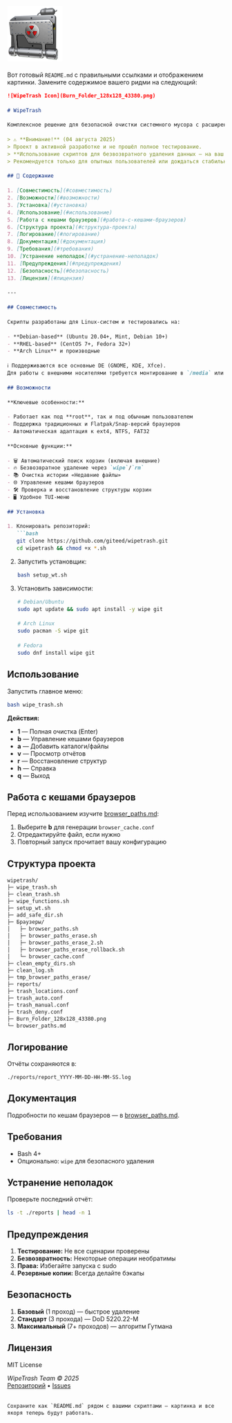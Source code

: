 ## ![WipeTrash Icon](Burn_Folder_128x128_43380.png)
Вот готовый `README.md` с правильными ссылками и отображением картинки. Замените содержимое вашего ридми на следующий:

```markdown
![WipeTrash Icon](Burn_Folder_128x128_43380.png)

# WipeTrash

Комплексное решение для безопасной очистки системного мусора с расширенными возможностями.

> ⚠️ **Внимание!** (04 августа 2025)  
> Проект в активной разработке и не прошёл полное тестирование.  
> **Использование скриптов для безвозвратного удаления данных — на ваш собственный риск!**  
> Рекомендуется только для опытных пользователей или дождаться стабильного релиза.

## 📖 Содержание

1. [Совместимость](#совместимость)  
2. [Возможности](#возможности)  
3. [Установка](#установка)  
4. [Использование](#использование)  
5. [Работа с кешами браузеров](#работа-с-кешами-браузеров)  
6. [Структура проекта](#структура-проекта)  
7. [Логирование](#логирование)  
8. [Документация](#документация)  
9. [Требования](#требования)  
10. [Устранение неполадок](#устранение-неполадок)  
11. [Предупреждения](#предупреждения)  
12. [Безопасность](#безопасность)  
13. [Лицензия](#лицензия)  

---

## Совместимость

Скрипты разработаны для Linux-систем и тестировались на:

- **Debian-based** (Ubuntu 20.04+, Mint, Debian 10+)  
- **RHEL-based** (CentOS 7+, Fedora 32+)  
- **Arch Linux** и производные  

ℹ️ Поддерживаются все основные DE (GNOME, KDE, Xfce).  
Для работы с внешними носителями требуется монтирование в `/media` или `/mnt`.

## Возможности

**Ключевые особенности:**

- Работает как под **root**, так и под обычным пользователем  
- Поддержка традиционных и Flatpak/Snap-версий браузеров  
- Автоматическая адаптация к ext4, NTFS, FAT32  

**Основные функции:**

- 🗑️ Автоматический поиск корзин (включая внешние)  
- 🔥 Безвозвратное удаление через `wipe`/`rm`  
- 📚 Очистка истории «Недавние файлы»  
- 🌐 Управление кешами браузеров  
- 🛠️ Проверка и восстановление структуры корзин  
- 🖥️ Удобное TUI-меню  

## Установка

1. Клонировать репозиторий:
   ```bash
   git clone https://github.com/giteed/wipetrash.git
   cd wipetrash && chmod +x *.sh
   ```
2. Запустить установщик:
   ```bash
   bash setup_wt.sh
   ```
3. Установить зависимости:
   ```bash
   # Debian/Ubuntu
   sudo apt update && sudo apt install -y wipe git

   # Arch Linux
   sudo pacman -S wipe git

   # Fedora
   sudo dnf install wipe git
   ```

## Использование

Запустить главное меню:
```bash
bash wipe_trash.sh
```
**Действия:**
- **1** — Полная очистка (Enter)  
- **b** — Управление кешами браузеров  
- **a** — Добавить каталоги/файлы  
- **v** — Просмотр отчётов  
- **r** — Восстановление структур  
- **h** — Справка  
- **q** — Выход  

## Работа с кешами браузеров

Перед использованием изучите [browser_paths.md](browser_paths.md):

1. Выберите **b** для генерации `browser_cache.conf`  
2. Отредактируйте файл, если нужно  
3. Повторный запуск прочитает вашу конфигурацию  

## Структура проекта

```
wipetrash/
├─ wipe_trash.sh
├─ clean_trash.sh
├─ wipe_functions.sh
├─ setup_wt.sh
├─ add_safe_dir.sh
├─ Браузеры/
│   ├─ browser_paths.sh
│   ├─ browser_paths_erase.sh
│   ├─ browser_paths_erase_2.sh
│   ├─ browser_paths_erase_rollback.sh
│   └─ browser_cache.conf
├─ clean_empty_dirs.sh
├─ clean_log.sh
├─ tmp_browser_paths_erase/
├─ reports/
├─ trash_locations.conf
├─ trash_auto.conf
├─ trash_manual.conf
├─ trash_deny.conf
├─ Burn_Folder_128x128_43380.png
└─ browser_paths.md
```

## Логирование

Отчёты сохра­няются в:
```
./reports/report_YYYY-MM-DD-HH-MM-SS.log
```

## Документация

Подробности по кешам браузеров — в [browser_paths.md](browser_paths.md).

## Требования

- Bash 4+  
- Опционально: `wipe` для безопасного удаления  

## Устранение неполадок

Проверьте последний отчёт:
```bash
ls -t ./reports | head -n 1
```

## Предупреждения

1. **Тестирование:** Не все сценарии проверены  
2. **Безвозвратность:** Некоторые операции необратимы  
3. **Права:** Избегайте запуска с sudo  
4. **Резервные копии:** Всегда делайте бэкапы  

## Безопасность

1. **Базовый** (1 проход) — быстрое удаление  
2. **Стандарт** (3 прохода) — DoD 5220.22-M  
3. **Максимальный** (7+ проходов) — алгоритм Гутмана  

## Лицензия

MIT License  

*WipeTrash Team © 2025*  
[Репозиторий](https://github.com/giteed/wipetrash) • [Issues](https://github.com/giteed/wipetrash/issues)
```

Сохраните как `README.md` рядом с вашими скриптами — картинка и все якоря теперь будут работать.
